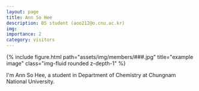 ```yaml
---
layout: page
title: Ann So Hee
description: BS student (aoo212@o.cnu.ac.kr)
img:
importance: 2
category: visitors
---
```



<div class="row">
    <div class="col-sm mt-3 mt-md-0">
        {% include figure.html path="assets/img/members/###.jpg" title="example image" class="img-fluid rounded z-depth-1" %}
    </div>
</div>

I'm Ann So Hee, a student in Department of Chemistry at Chungnam National University.
